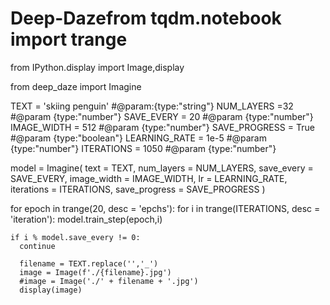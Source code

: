 # Deep-Dazefrom tqdm.notebook import trange
from IPython.display import Image,display

from deep_daze import Imagine

TEXT = 'skiing penguin' #@param:{type:"string"}
NUM_LAYERS =32 #@param {type:"number"}
SAVE_EVERY = 20 #@param {type:"number"}
IMAGE_WIDTH = 512 #@param {type:"number"}
SAVE_PROGRESS = True #@param {type:"boolean"}
LEARNING_RATE = 1e-5 #@param {type:"number"}
ITERATIONS = 1050 #@param {type:"number"}

model = Imagine(
    text = TEXT,
    num_layers = NUM_LAYERS,
    save_every = SAVE_EVERY,
    image_width = IMAGE_WIDTH,
    lr = LEARNING_RATE,
    iterations = ITERATIONS,
    save_progress = SAVE_PROGRESS
)

for epoch in trange(20, desc = 'epchs'):
  for i in trange(ITERATIONS, desc = 'iteration'):
    model.train_step(epoch,i)

    if i % model.save_every != 0:
      continue

      filename = TEXT.replace('','_')
      image = Image(f'./{filename}.jpg')
      #image = Image('./' + filename + '.jpg')
      display(image)
